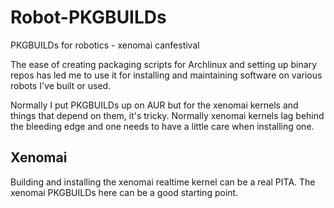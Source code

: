 Robot-PKGBUILDs
===============

PKGBUILDs for robotics - xenomai canfestival

The ease of creating packaging scripts for Archlinux and setting up binary repos has led me to use it for installing and maintaining software on various robots I've built or used.

Normally I put PKGBUILDs up on AUR but for the xenomai kernels and things that depend on them, it's tricky. Normally xenomai kernels lag behind the bleeding edge and one needs to have a little care when installing one.

Xenomai
-------

Building and installing the xenomai realtime kernel can be a real PITA. The xenomai PKGBUILDs here can be a good starting point.



